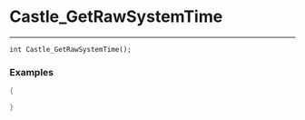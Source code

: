 # Castle_GetRawSystemTime
---
```
int Castle_GetRawSystemTime();
```

### Examples
```cpp - C++
{

}
```
